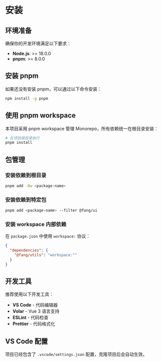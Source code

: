 # 安装

## 环境准备

确保你的开发环境满足以下要求：

- **Node.js**: >= 18.0.0
- **pnpm**: >= 8.0.0

## 安装 pnpm

如果还没有安装 pnpm，可以通过以下命令安装：

```bash
npm install -g pnpm
```

## 使用 pnpm workspace

本项目采用 pnpm workspace 管理 Monorepo，所有依赖统一在根目录安装：

```bash
# 在项目根目录执行
pnpm install
```

## 包管理

### 安装依赖到根目录

```bash
pnpm add -Dw <package-name>
```

### 安装依赖到特定包

```bash
pnpm add <package-name> --filter @fang/ui
```

### 安装 workspace 内部依赖

在 `package.json` 中使用 `workspace:` 协议：

```json
{
  "dependencies": {
    "@fang/utils": "workspace:^"
  }
}
```

## 开发工具

推荐使用以下开发工具：

- **VS Code** - 代码编辑器
- **Volar** - Vue 3 语言支持
- **ESLint** - 代码检查
- **Prettier** - 代码格式化

## VS Code 配置

项目已经包含了 `.vscode/settings.json` 配置，克隆项目后会自动生效。
